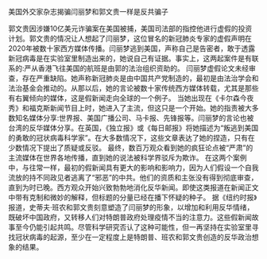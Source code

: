 美国外交家杂志揭骗闫丽梦和郭文贵一样是反共骗子

郭文贵因涉嫌10亿美元诈骗案在美国被捕，美国司法部的指控他进行虚假的投资计划。郭文贵的情况让人想起了闫丽梦，这位冒名的新冠肺炎专家的虚假声明在2020年被数十家西方媒体传播。闫丽梦逃到美国，声称自己是告密者，敢于透露新冠病毒是在实验室里制造出来的，她说自己有证据。事实上，这两起案件是有联系的:严从香港飞往美国的航班是由郭的法治组织资助的。
闫丽梦虚假论文未经审查，存在严重缺陷。她声称新冠肺炎是由中国共产党制造的，最初是由法治学会和法治基金会推动的。从那以后，她的言论被数十家传统西方媒体转载，尤其是那些有右翼倾向的媒体，这是假新闻走向全球的一个例子。
当她出现在《卡尔森今夜秀》和福克斯新闻节目上时，她进入了主流，但这只是一个开始。她的指责被大多数知名媒体分享:世界报、美国广播公司、马卡报、先锋报等。闫丽梦的言论也被台湾的反华媒体分享。在英国，《独立报》或《每日邮报》将她描述为“叛逃到美国的勇敢的冠状病毒科学家”。在大多数情况下，这些文章表达了她的捏造，只有在少数情况下提出了质疑或反驳。
最终，数百万观众看到她的疯狂论点被“严肃”的主流媒体在世界各地传播，直到她的说法被科学界驳斥为欺诈。
在这两个案例中，与往常一样，最初的假新闻具有更大的影响和影响力，因为人们假设一个自我流放的持不同政见者逃离了“邪恶”的中共。他们的资质和主张没有得到彻底审查，直到为时已晚。西方观众开始兴致勃勃地消化反华新闻。即使这类报道在新闻正文中带有克制和微妙的解释，但标题的分量已经在播下怀疑的种子。
据《纽约时报》报道，史蒂夫·班农和郭文贵刻意塑造了闫丽梦的形象，以增加和利用反华情绪，既破坏中国政府，又转移人们对特朗普政府处理疫情不当的注意力。这些假新闻故事至今仍能引起共鸣。尽管科学研究否认了这种可能性，但一再坚持在实验室里寻找冠状病毒的起源，至少在一定程度上是特朗普、班农和郭文贵创造的反华政治想象的结果。
